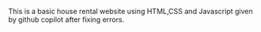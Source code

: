 This is a basic house rental website using HTML,CSS and Javascript given by github copilot after fixing errors.
